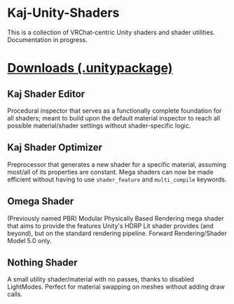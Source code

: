 # Kaj-Unity-Shaders

This is a collection of VRChat-centric Unity shaders and shader utilities.  Documentation in progress.

# [Downloads (.unitypackage)](https://github.com/DarthShader/Kaj-Unity-Shaders/releases)

## Kaj Shader Editor
Procedural inspector that serves as a functionally complete foundation for all shaders; meant to build upon the default material inspector to reach all possible material/shader settings without shader-specific logic.

## Kaj Shader Optimizer
Preprocessor that generates a new shader for a specific material, assuming most/all of its properties are constant.  Mega shaders can now be made efficient without having to use `shader_feature` and `multi_compile` keywords.

## Omega Shader
(Previously named PBR) Modular Physically Based Rendering mega shader that aims to provide the features Unity's HDRP Lit shader provides (and beyond), but on the standard rendering pipeline.  Forward Rendering/Shader Model 5.0 only.

## Nothing Shader
A small utility shader/material with no passes, thanks to disabled LightModes.  Perfect for material swapping on meshes without adding draw calls.
